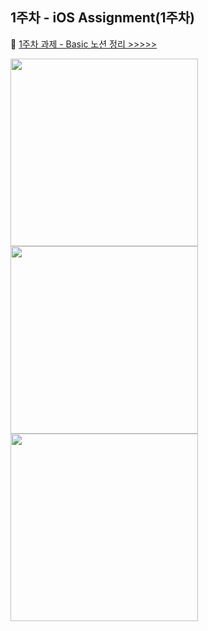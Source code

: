 ## 1주차 - iOS Assignment(1주차)

💐 [1주차 과제 - Basic 노션 정리 >>>>>](https://www.notion.so/yxxnaxxin/1-fe6af211b86646e7bf747e620ade86a4)

<img src = "https://user-images.githubusercontent.com/55099365/135770203-e3ec337c-ddd5-4636-8911-545f84491af7.png" width ="300" /> <img src = "https://user-images.githubusercontent.com/55099365/135770209-be01a81d-fd94-4371-b6db-e65b03392786.png" width ="300" /> <img src = "https://user-images.githubusercontent.com/55099365/135770208-1f1ff7c3-61a3-4210-b49d-af16692c9b86.png" width ="300" />


